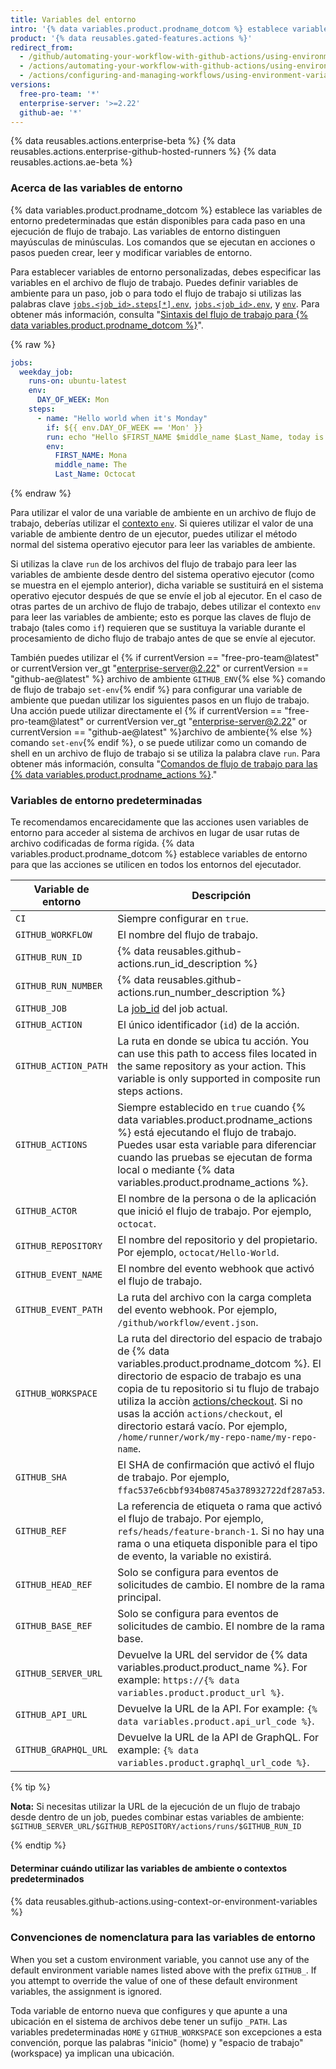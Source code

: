 ```yaml
---
title: Variables del entorno
intro: '{% data variables.product.prodname_dotcom %} establece variables de entorno predeterminadas para cada ejecución de flujo de trabajo de {% data variables.product.prodname_actions %}. También puedes establecer variables de entorno personalizadas en tu archivo de flujo de trabajo.'
product: '{% data reusables.gated-features.actions %}'
redirect_from:
  - /github/automating-your-workflow-with-github-actions/using-environment-variables
  - /actions/automating-your-workflow-with-github-actions/using-environment-variables
  - /actions/configuring-and-managing-workflows/using-environment-variables
versions:
  free-pro-team: '*'
  enterprise-server: '>=2.22'
  github-ae: '*'
---
```


{% data reusables.actions.enterprise-beta %}
{% data reusables.actions.enterprise-github-hosted-runners %}
{% data reusables.actions.ae-beta %}

### Acerca de las variables de entorno

{% data variables.product.prodname_dotcom %} establece las variables de entorno predeterminadas que están disponibles para cada paso en una ejecución de flujo de trabajo. Las variables de entorno distinguen mayúsculas de minúsculas. Los comandos que se ejecutan en acciones o pasos pueden crear, leer y modificar variables de entorno.

Para establecer variables de entorno personalizadas, debes especificar las variables en el archivo de flujo de trabajo. Puedes definir variables de ambiente para un paso, job o para todo el flujo de trabajo si utilizas las palabras clave [`jobs.<job_id>.steps[*].env`](/github/automating-your-workflow-with-github-actions/workflow-syntax-for-github-actions#jobsjob_idstepsenv), [`jobs.<job_id>.env`](/github/automating-your-workflow-with-github-actions/workflow-syntax-for-github-actions#jobsjob_idenv), y [`env`](/github/automating-your-workflow-with-github-actions/workflow-syntax-for-github-actions#env). Para obtener más información, consulta "[Sintaxis del flujo de trabajo para {% data variables.product.prodname_dotcom %}](/articles/workflow-syntax-for-github-actions/#jobsjob_idstepsenv)".

{% raw %}
```yaml
jobs:
  weekday_job:
    runs-on: ubuntu-latest
    env:
      DAY_OF_WEEK: Mon
    steps:
      - name: "Hello world when it's Monday"
        if: ${{ env.DAY_OF_WEEK == 'Mon' }}
        run: echo "Hello $FIRST_NAME $middle_name $Last_Name, today is Monday!"
        env:
          FIRST_NAME: Mona
          middle_name: The
          Last_Name: Octocat
```
{% endraw %}

Para utilizar el valor de una variable de ambiente en un archivo de flujo de trabajo, deberías utilizar el [contexto `env`](/actions/reference/context-and-expression-syntax-for-github-actions#env-context). Si quieres utilizar el valor de una variable de ambiente dentro de un ejecutor, puedes utilizar el método normal del sistema operativo ejecutor para leer las variables de ambiente.

Si utilizas la clave `run` de los archivos del flujo de trabajo para leer las variables de ambiente desde dentro del sistema operativo ejecutor (como se muestra en el ejemplo anterior), dicha variable se sustituirá en el sistema operativo ejecutor después de que se envíe el job al ejecutor. En el caso de otras partes de un archivo de flujo de trabajo, debes utilizar el contexto `env` para leer las variables de ambiente; esto es porque las claves de flujo de trabajo (tales como `if`) requieren que se sustituya la variable durante el procesamiento de dicho flujo de trabajo antes de que se envíe al ejecutor.

También puedes utilizar el {% if currentVersion == "free-pro-team@latest" or currentVersion ver_gt "enterprise-server@2.22" or currentVersion == "github-ae@latest" %} archivo de ambiente `GITHUB_ENV`{% else %} comando de flujo de trabajo `set-env`{% endif %} para configurar una variable de ambiente que puedan utilizar los siguientes pasos en un flujo de trabajo. Una acción puede utilizar directamente el {% if currentVersion == "free-pro-team@latest" or currentVersion ver_gt "enterprise-server@2.22" or currentVersion == "github-ae@latest" %}archivo de ambiente{% else %} comando `set-env`{% endif %}, o se puede utilizar como un comando de shell en un archivo de flujo de trabajo si se utiliza la palabra clave `run`. Para obtener más información, consulta "[Comandos de flujo de trabajo para las {% data variables.product.prodname_actions %}](/actions/reference/workflow-commands-for-github-actions/#setting-an-environment-variable)."

### Variables de entorno predeterminadas

Te recomendamos encarecidamente que las acciones usen variables de entorno para acceder al sistema de archivos en lugar de usar rutas de archivo codificadas de forma rígida. {% data variables.product.prodname_dotcom %} establece variables de entorno para que las acciones se utilicen en todos los entornos del ejecutador.

| Variable de entorno  | Descripción                                                                                                                                                                                                                                                                                                                                                                                          |
| -------------------- | ---------------------------------------------------------------------------------------------------------------------------------------------------------------------------------------------------------------------------------------------------------------------------------------------------------------------------------------------------------------------------------------------------- |
| `CI`                 | Siempre configurar en `true`.                                                                                                                                                                                                                                                                                                                                                                        |
| `GITHUB_WORKFLOW`    | El nombre del flujo de trabajo.                                                                                                                                                                                                                                                                                                                                                                      |
| `GITHUB_RUN_ID`      | {% data reusables.github-actions.run_id_description %}
| `GITHUB_RUN_NUMBER`  | {% data reusables.github-actions.run_number_description %}
| `GITHUB_JOB`         | La [job_id](/actions/reference/workflow-syntax-for-github-actions#jobsjob_id) del job actual.                                                                                                                                                                                                                                                                                                        |
| `GITHUB_ACTION`      | El único identificador (`id`) de la acción.                                                                                                                                                                                                                                                                                                                                                          |
| `GITHUB_ACTION_PATH` | La ruta en donde se ubica tu acción. You can use this path to access files located in the same repository as your action. This variable is only supported in composite run steps actions.                                                                                                                                                                                                            |
| `GITHUB_ACTIONS`     | Siempre establecido en `true` cuando {% data variables.product.prodname_actions %} está ejecutando el flujo de trabajo. Puedes usar esta variable para diferenciar cuando las pruebas se ejecutan de forma local o mediante {% data variables.product.prodname_actions %}.                                                                                                                         |
| `GITHUB_ACTOR`       | El nombre de la persona o de la aplicación que inició el flujo de trabajo. Por ejemplo, `octocat`.                                                                                                                                                                                                                                                                                                   |
| `GITHUB_REPOSITORY`  | El nombre del repositorio y del propietario. Por ejemplo, `octocat/Hello-World`.                                                                                                                                                                                                                                                                                                                     |
| `GITHUB_EVENT_NAME`  | El nombre del evento webhook que activó el flujo de trabajo.                                                                                                                                                                                                                                                                                                                                         |
| `GITHUB_EVENT_PATH`  | La ruta del archivo con la carga completa del evento webhook. Por ejemplo, `/github/workflow/event.json`.                                                                                                                                                                                                                                                                                            |
| `GITHUB_WORKSPACE`   | La ruta del directorio del espacio de trabajo de {% data variables.product.prodname_dotcom %}. El directorio de espacio de trabajo es una copia de tu repositorio si tu flujo de trabajo utiliza la acciòn [actions/checkout](https://github.com/actions/checkout). Si no usas la acción `actions/checkout`, el directorio estará vacío. Por ejemplo, `/home/runner/work/my-repo-name/my-repo-name`. |
| `GITHUB_SHA`         | El SHA de confirmación que activó el flujo de trabajo. Por ejemplo, `ffac537e6cbbf934b08745a378932722df287a53`.                                                                                                                                                                                                                                                                                      |
| `GITHUB_REF`         | La referencia de etiqueta o rama que activó el flujo de trabajo. Por ejemplo, `refs/heads/feature-branch-1`. Si no hay una rama o una etiqueta disponible para el tipo de evento, la variable no existirá.                                                                                                                                                                                           |
| `GITHUB_HEAD_REF`    | Solo se configura para eventos de solicitudes de cambio. El nombre de la rama principal.                                                                                                                                                                                                                                                                                                             |
| `GITHUB_BASE_REF`    | Solo se configura para eventos de solicitudes de cambio. El nombre de la rama base.                                                                                                                                                                                                                                                                                                                  |
| `GITHUB_SERVER_URL`  | Devuelve la URL del servidor de {% data variables.product.product_name %}. For example: `https://{% data variables.product.product_url %}`.                                                                                                                                                                                                                                                          |
| `GITHUB_API_URL`     | Devuelve la URL de la API. For example: `{% data variables.product.api_url_code %}`.                                                                                                                                                                                                                                                                                                                 |
| `GITHUB_GRAPHQL_URL` | Devuelve la URL de la API de GraphQL. For example: `{% data variables.product.graphql_url_code %}`.                                                                                                                                                                                                                                                                                                  |

{% tip %}

**Nota:** Si necesitas utilizar la URL de la ejecución de un flujo de trabajo desde dentro de un job, puedes combinar estas variables de ambiente: `$GITHUB_SERVER_URL/$GITHUB_REPOSITORY/actions/runs/$GITHUB_RUN_ID`

{% endtip %}

#### Determinar cuándo utilizar las variables de ambiente o contextos predeterminados

{% data reusables.github-actions.using-context-or-environment-variables %}

### Convenciones de nomenclatura para las variables de entorno

When you set a custom environment variable, you cannot use any of the default environment variable names listed above with the prefix `GITHUB_`. If you attempt to override the value of one of these default environment variables, the assignment is ignored.

Toda variable de entorno nueva que configures y que apunte a una ubicación en el sistema de archivos debe tener un sufijo `_PATH`. Las variables predeterminadas `HOME` y `GITHUB_WORKSPACE` son excepciones a esta convención, porque las palabras "inicio" (home) y "espacio de trabajo" (workspace) ya implican una ubicación.
